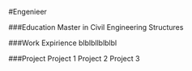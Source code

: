 #Engenieer

###Education
Master in Civil Engineering Structures

###Work Expirience
blblbllblblbl

###Project
Project 1
Project 2
Project 3
